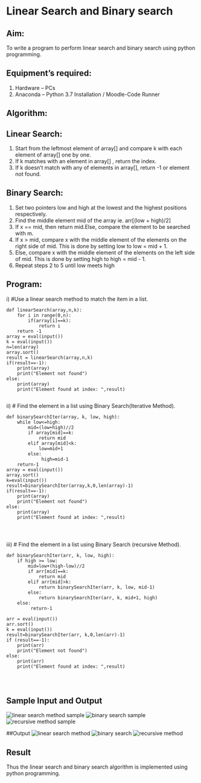 # Linear Search and Binary search
## Aim:
To write a program to perform linear search and binary search using python programming.
## Equipment’s required:
1.	Hardware – PCs
2.	Anaconda – Python 3.7 Installation / Moodle-Code Runner
## Algorithm:
## Linear Search:
1.	Start from the leftmost element of array[] and compare k with each element of array[] one by one.
2.	If k matches with an element in array[] , return the index.
3.	If k doesn’t match with any of elements in array[], return -1 or element not found.
## Binary Search:
1.	Set two pointers low and high at the lowest and the highest positions respectively.
2.	Find the middle element mid of the array ie. arr[(low + high)/2]
3.	If x == mid, then return mid.Else, compare the element to be searched with m.
4.	If x > mid, compare x with the middle element of the elements on the right side of mid. This is done by setting low to low = mid + 1.
5.	Else, compare x with the middle element of the elements on the left side of mid. This is done by setting high to high = mid - 1.
6.	Repeat steps 2 to 5 until low meets high
## Program:
i)	#Use a linear search method to match the item in a list.
```
def linearSearch(array,n,k):
    for i in range(0,n):
        if(array[i]==k):
            return i
    return -1
array = eval(input())
k = eval(input())
n=len(array)
array.sort()
result = linearSearch(array,n,k)
if(result==-1):
    print(array)
    print("Element not found")
else:
    print(array)
    print("Element found at index: ",result)


```
ii)	# Find the element in a list using Binary Search(Iterative Method).
```
def binarySearchIter(array, k, low, high):
    while low<=high:
        mid=(low+high)//2
        if array[mid]==k:
            return mid
        elif array[mid]<k:
            low=mid+1
        else:
             high=mid-1
    return-1
array = eval(input())
array.sort()
k=eval(input())
result=binarySearchIter(array,k,0,len(array)-1)
if(result==-1):
    print(array)
    print("Element not found")
else:
    print(array)
    print("Element found at index: ",result)




```
iii)	# Find the element in a list using Binary Search (recursive Method).
```
def binarySearchIter(arr, k, low, high):
    if high >= low:
        mid=low+(high-low)//2
        if arr[mid]==k:
            return mid
        elif arr[mid]>k:
            return binarySearchIter(arr, k, low, mid-1)
        else:
            return binarySearchIter(arr, k, mid+1, high)
    else:
         return-1

arr = eval(input())
arr.sort()
k = eval(input())
result=binarySearchIter(arr, k,0,len(arr)-1)
if (result==-1):
    print(arr)
    print("Element not found")
else:
    print(arr)
    print("Element found at index: ",result)




```
## Sample Input and Output
![linear search method sample](https://user-images.githubusercontent.com/121490575/214891975-ee0d6975-2d8f-4908-b29a-c3eaa9845c44.png)
![binary search sample](https://user-images.githubusercontent.com/121490575/214892727-6eaec3b0-29fb-45e3-ae1b-1d04e600a787.png)
![recursive method sample](https://user-images.githubusercontent.com/121490575/214892833-195a55e3-6651-41e1-a045-a4e6a80f2713.png)

##Output
![linear search method](https://user-images.githubusercontent.com/121490575/214892527-39d46a0f-7f19-4bcd-96fa-ddb427a3eb30.png)
![binary search](https://user-images.githubusercontent.com/121490575/214892956-29db21a2-b43f-4d00-a3af-5abe82acc33c.png)
![recursive method](https://user-images.githubusercontent.com/121490575/214893004-1230b6aa-89af-4a39-80bf-16b54a2f5028.png)







## Result
Thus the linear search and binary search algorithm is implemented using python programming.
